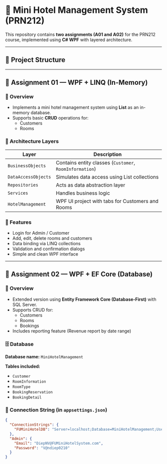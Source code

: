 # 🏨 Mini Hotel Management System (PRN212)

This repository contains **two assignments (A01 and A02)** for the PRN212 course, implemented using **C# WPF** with layered architecture.

---

## 📁 Project Structure

---

## 🧩 Assignment 01 — **WPF + LINQ (In-Memory)**

### 🔹 Overview
- Implements a mini hotel management system using **List<T>** as an in-memory database.
- Supports basic **CRUD** operations for:
  - Customers
  - Rooms

### 🧱 Architecture Layers
| Layer | Description |
|-------|--------------|
| `BusinessObjects` | Contains entity classes (`Customer`, `RoomInformation`) |
| `DataAccessObjects` | Simulates data access using List collections |
| `Repositories` | Acts as data abstraction layer |
| `Services` | Handles business logic |
| `HotelManagement` | WPF UI project with tabs for Customers and Rooms |

### 🚀 Features
- Login for Admin / Customer
- Add, edit, delete rooms and customers
- Data binding via LINQ collections
- Validation and confirmation dialogs
- Simple and clean WPF interface

---

## 🧩 Assignment 02 — **WPF + EF Core (Database)**

### 🔹 Overview
- Extended version using **Entity Framework Core (Database-First)** with SQL Server.
- Supports CRUD for:
  - Customers
  - Rooms
  - Bookings
- Includes reporting feature (Revenue report by date range)

### 🗄️ Database
**Database name:** `MiniHotelManagement`

**Tables included:**
- `Customer`
- `RoomInformation`
- `RoomType`
- `BookingReservation`
- `BookingDetail`

### 🔹 Connection String (in `appsettings.json`)
```json
{
  "ConnectionStrings": {
    "FUMiniHotelDB": "Server=localhost;Database=MiniHotelManagement;User Id=sa;Password=V@ndiep0210;TrustServerCertificate=True"
  },
  "Admin": {
    "Email": "DiepNV@FUMiniHotelSystem.com",
    "Password": "V@ndiep0210"
  }
}

